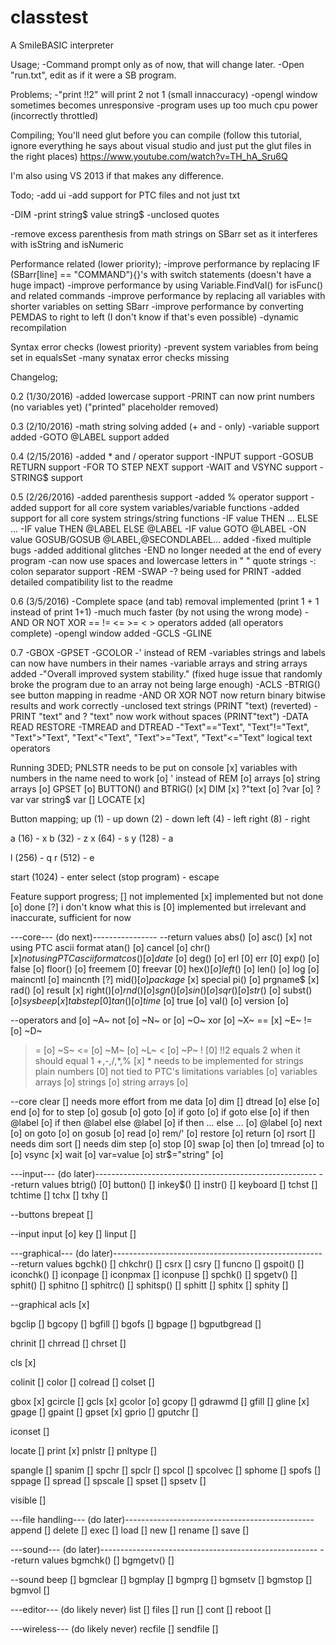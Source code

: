 # classtest
A SmileBASIC interpreter

Usage;
-Command prompt only as of now, that will change later.
-Open "run.txt", edit as if it were a SB program.

Problems;
-"print !!2" will print 2 not 1 (small innaccuracy)
-opengl window sometimes becomes unresponsive
-program uses up too much cpu power (incorrectly throttled)

Compiling;
You'll need glut before you can compile (follow this tutorial, ignore everything he says about visual studio and just put the glut files in the right places)
https://www.youtube.com/watch?v=TH_hA_Sru6Q

I'm also using VS 2013 if that makes any difference.

Todo;
-add ui
-add support for PTC files and not just txt

-DIM
-print string$ value string$
-unclosed quotes

-remove excess parenthesis from math strings on SBarr set as it interferes with isString and isNumeric


Performance related (lower priority);
-improve performance by replacing IF (SBarr[line] == "COMMAND"){}'s with switch statements (doesn't have a huge impact)
-improve performance by using Variable.FindVal() for isFunc() and related commands
-improve performance by replacing all variables with shorter variables on setting SBarr
-improve performance by converting PEMDAS to right to left (I don't know if that's even possible)
-dynamic recompilation

Syntax error checks (lowest priority)
-prevent system variables from being set in equalsSet
-many synatax error checks missing

Changelog;

0.2 (1/30/2016)
-added lowercase support
-PRINT can now print numbers (no variables yet) ("printed" placeholder removed)

0.3 (2/10/2016)
-math string solving added (+ and - only)
-variable support added
-GOTO @LABEL support added

0.4 (2/15/2016)
-added * and / operator support
-INPUT support
-GOSUB RETURN support
-FOR TO STEP NEXT support
-WAIT and VSYNC support
-STRING$ support

0.5 (2/26/2016)
-added parenthesis support
-added % operator support
-added support for all core system variables/variable functions
-added support for all core system strings/string functions
-IF value THEN ... ELSE ...
-IF value THEN @LABEL ELSE @LABEL
-IF value GOTO @LABEL
-ON value GOSUB/GOSUB @LABEL,@SECONDLABEL... added
-fixed multiple bugs
-added additional glitches
-END no longer needed at the end of every program
-can now use spaces and lowercase letters in "  " quote strings
-: colon separator support
-REM
-SWAP
-? being used for PRINT
-added detailed compatibility list to the readme

0.6 (3/5/2016)
-Complete space (and tab) removal implemented (print 1 + 1 instead of print 1+1)
-much much faster (by not using the wrong mode)
-AND OR NOT XOR == != <= >= < > operators added (all operators complete)
-opengl window added
-GCLS
-GLINE

0.7
-GBOX
-GPSET
-GCOLOR
-' instead of REM
-variables strings and labels can now have numbers in their names
-variable arrays and string arrays added
-"Overall improved system stability." (fixed huge issue that randomly broke the program due to an array not being large enough)
-ACLS
-BTRIG() see button mapping in readme
-AND OR XOR NOT now return binary bitwise results and work correctly
-unclosed text strings (PRINT "text) (reverted)
-PRINT "text" and ? "text" now work without spaces (PRINT"text")
-DATA READ RESTORE
-TMREAD and DTREAD
-"Text"=="Text", "Text"!="Text", "Text">"Text", "Text"<"Text", "Text">="Text", "Text"<="Text" logical text operators

Running 3DED;
PNLSTR needs to be put on console [x]
variables with numbers in the name need to work [o]
' instead of REM [o]
arrays [o]
string arrays [o]
GPSET [o]
BUTTON() and BTRIG() [x]
DIM [x]
?"text [o]
?var [o]
?var var string$ var []
LOCATE [x]

Button mapping;
up (1) - up
down (2) - down
left (4) - left
right (8) - right

a (16) - x
b (32) - z
x (64) - s
y (128) - a

l (256) - q
r (512) - e

start (1024) - enter
select (stop program) - escape



Feature support progress;
[] not implemented
[x] implemented but not done
[o] done
[?] i don't know what this is
[0] implemented but irrelevant and inaccurate, sufficient for now

---core--- (do next)----------------
--return values
abs() [o]
asc() [x] not using PTC ascii format
atan() [o]
cancel [o]
chr$() [x] not using PTC ascii format
cos() [o]
date$ [o]
deg() [o]
erl [0]
err [0]
exp() [o] 
false [o]
floor() [o]
freemem [0]
freevar [0]
hex$() [o]
left$() [o]
len() [o]
log [o]
maincntl [o]
maincnth [?]
mid$() [o]
package$ [x] special
pi() [o]
prgname$ [x]
rad() [o]
result [x]
right$() [o]
rnd() [o]
sgn() [o]
sin() [o]
sqr() [o]
str$() [o]
subst$() [o]
sysbeep [x]
tabstep [0]
tan() [o]
time$ [o]
true [o]
val() [o]
version [o]


--operators
and [o] ~A~
not [o] ~N~
or [o] ~O~
xor [o] ~X~
== [x] ~E~
!= [o] ~D~
>= [o] ~S~
<= [o] ~M~
> [o] ~L~
< [o] ~P~
! [0] !!2 equals 2 when it should equal 1
+,-,/,*,% [x] * needs to be implemented for strings
plain numbers [0] not tied to PTC's limitations
variables [o]
variables arrays [o]
strings [o]
string arrays [o]


--core
clear [] needs more effort from me
data [o]
dim []
dtread [o]
else [o]
end [o]
for to step [o]
gosub [o]
goto [o]
if goto [o] 
if goto else [o]
if then @label [o]
if then @label else @label [o]
if then ... else ... [o]
@label [o]
next [o]
on goto [o]
on gosub [o]
read [o]
rem/' [o]
restore [o]
return [o]
rsort [] needs dim
sort [] needs dim
step [o]
stop [0]
swap [o]
then [o]
tmread [o]
to [o]
vsync [x]
wait [o]
var=value [o]
str$="string" [o]


---input--- (do later)-------------------------------------------------------
--return values
btrig() [0]
button() []
inkey$() []
instr() []
keyboard []
tchst []
tchtime []
tchx []
txhy []

--buttons
brepeat []

--input
input [o]
key []
linput []


---graphical--- (do later)----------------------------------------------------
--return values
bgchk() []
chkchr() []
csrx []
csry []
funcno []
gspoit() []
iconchk() []
iconpage []
iconpmax []
iconpuse []
spchk() []
spgetv() []
sphit() []
sphitno []
sphitrc() []
sphitsp() []
sphitt []
sphitx []
sphity []

--graphical
acls [x]

bgclip []
bgcopy []
bgfill []
bgofs []
bgpage []
bgputbgread []

chrinit []
chrread []
chrset []

cls [x]

colinit []
color []
colread []
colset []

gbox [x]
gcircle []
gcls [x]
gcolor [o]
gcopy []
gdrawmd []
gfill []
gline [x]
gpage []
gpaint []
gpset [x]
gprio []
gputchr []

iconset []

locate []
print [x]
pnlstr []
pnltype []

spangle []
spanim []
spchr []
spclr []
spcol []
spcolvec []
sphome []
spofs []
sppage []
spread []
spscale []
spset []
spsetv []

visible []





---file handling--- (do later)-----------------------------------------------
append []
delete []
exec []
load []
new []
rename []
save []


---sound--- (do later)------------------------------------------------------
--return values
bgmchk() []
bgmgetv() []

--sound
beep []
bgmclear []
bgmplay []
bgmprg []
bgmsetv []
bgmstop []
bgmvol []

---editor--- (do likely never)
list []
files []
run []
cont []
reboot []

---wireless--- (do likely never)
recfile []
sendfile []